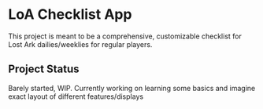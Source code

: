 # LoA Checklist App

This project is meant to be a comprehensive, customizable checklist for Lost Ark dailies/weeklies for regular players.

## Project Status

Barely started, WIP.
Currently working on learning some basics and imagine exact layout of different features/displays
